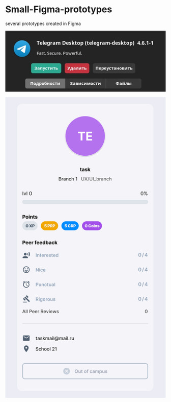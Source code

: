 # Small-Figma-prototypes
several prototypes created in Figma

![task_1](task_1.png)

![task_bonus](bonus_task.png )
